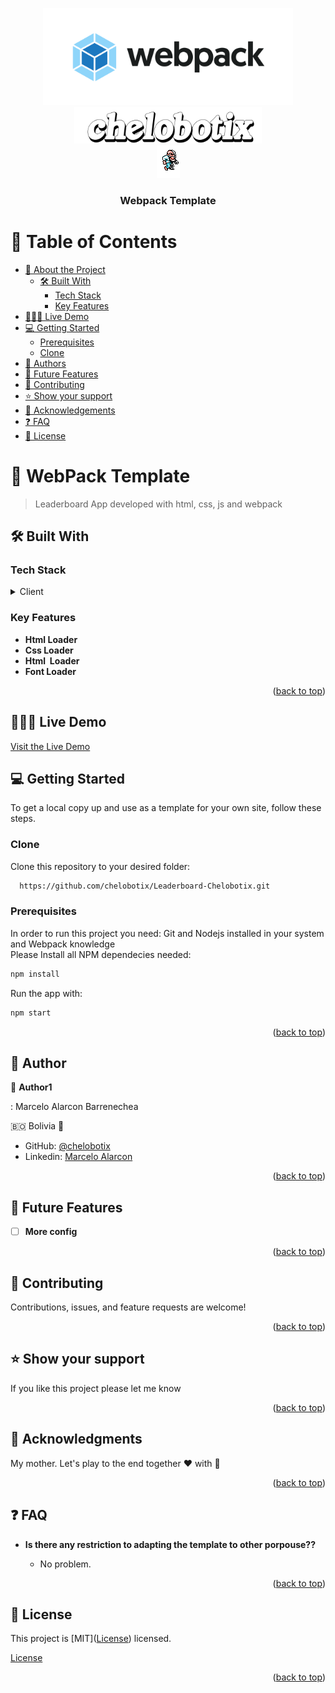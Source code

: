 <a name="readme-top"></a>

<div align="center">

  <img src="src/assets/images/webpacklogo.png" alt="logo" width="400"  height="auto" />
  <br/>
  <img src="src/assets/images/chelobotix_logo.png" alt="logo" width="300"  height="auto" />
  <br/>
  <img src="src/assets/images/2.gif" alt="logo" />
  <br/>

  <h3><b>Webpack Template</b></h3>

</div>

# 📗 Table of Contents

- [📖 About the Project](#about-project)
  - [🛠 Built With](#built-with)
    - [Tech Stack](#tech-stack)
    - [Key Features](#key-features)
- [🧑🏻‍💻 Live Demo](#live-demo)
- [💻 Getting Started](#getting-started)
  - [Prerequisites](#prerequisites)
  - [Clone](#prerequisites)
- [👥 Authors](#authors)
- [🔭 Future Features](#future-features)
- [🤝 Contributing](#contributing)
- [⭐️ Show your support](#support)
- [🙏 Acknowledgements](#acknowledgements)
- [❓ FAQ](#faq)
- [📝 License](#license)

# 📖 WebPack Template<a name="about-project"></a>

> Leaderboard App developed with html, css, js and webpack

## 🛠 Built With <a name="built-with"></a>

### Tech Stack <a name="tech-stack"></a>

<details>
  <summary>Client</summary>
  <ul>
    <li><a href="https://en.wikipedia.org/wiki/HTML">Html</a></li>
    <li><a href="https://en.wikipedia.org/wiki/CSS">Css</a></li>
    <li><a href="https://en.wikipedia.org/wiki/JavaScript">Vanilla Javascript</a></li>
    <li><a href="https://webpack.js.org/">Webpack</a></li>
  </ul>
</details>

<!-- Features -->

### Key Features <a name="key-features"></a>

- **Html Loader**
- **Css Loader**
- **Html <img> Loader**
- **Font Loader**

<p align="right">(<a href="#readme-top">back to top</a>)</p>

## 🧑🏻‍💻 Live Demo <a name="live-demo"></a>

<a href="https://chelobotix.github.io/Webpack-template//dist/">Visit the Live Demo</a>
<br/>

## 💻 Getting Started <a name="getting-started"></a>

To get a local copy up and use as a template for your own site, follow these steps.

### Clone

Clone this repository to your desired folder:

```sh
  https://github.com/chelobotix/Leaderboard-Chelobotix.git
```

### Prerequisites

In order to run this project you need: Git and Nodejs installed in your system and Webpack knowledge<br/>
Please Install all NPM dependecies needed:

```sh
npm install
```

Run the app with:

```sh
npm start
```

<p align="right">(<a href="#readme-top">back to top</a>)</p>

<!-- AUTHOR -->

## 👥 Author <a name="authors"></a>

👤 **Author1**

: Marcelo Alarcon Barrenechea

🇧🇴 Bolivia 💓

- GitHub: [@chelobotix](https://github.com/chelobotix)
- Linkedin: [Marcelo Alarcon](https://www.linkedin.com/in/marceloalarconb/)

<p align="right">(<a href="#readme-top">back to top</a>)</p>

## 🔭 Future Features <a name="future-features"></a>

- [ ] **More config**

<p align="right">(<a href="#readme-top">back to top</a>)</p>

## 🤝 Contributing <a name="contributing"></a>

Contributions, issues, and feature requests are welcome!

<p align="right">(<a href="#readme-top">back to top</a>)</p>

## ⭐️ Show your support <a name="support"></a>

If you like this project please let me know

<p align="right">(<a href="#readme-top">back to top</a>)</p>

## 🙏 Acknowledgments <a name="acknowledgements"></a>

My mother. Let's play to the end together ❤️ with 🧠
<br/>

<p align="right">(<a href="#readme-top">back to top</a>)</p>

## ❓ FAQ <a name="faq"></a>

- **Is there any restriction to adapting the template to other porpouse??**

  - No problem.

<p align="right">(<a href="#readme-top">back to top</a>)</p>

## 📝 License <a name="license"></a>

This project is [MIT](<a href="https://github.com/chelobotix/Leaderboard-Chelobotix/blob/api-request/LICENSE">License</a>) licensed.

<a href="https://github.com/chelobotix/Leaderboard-Chelobotix/blob/api-request/LICENSE">License</a>

<p align="right">(<a href="#readme-top">back to top</a>)</p>

